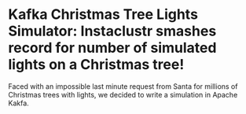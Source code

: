 # Kafka Christmas Tree Lights Simulator: Instaclustr smashes record for number of simulated lights on a Christmas tree!
Faced with an impossible last minute request from Santa for millions of Christmas trees with lights, we decided to write a simulation in Apache Kakfa.
